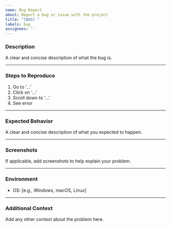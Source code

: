 ```yaml
---
name: Bug Report
about: Report a bug or issue with the project
title: "[BUG] "
labels: bug
assignees: ''
---
```


### Description

A clear and concise description of what the bug is.

---

### Steps to Reproduce

1. Go to '...'
2. Click on '...'
3. Scroll down to '...'
4. See error

---

### Expected Behavior

A clear and concise description of what you expected to happen.

---

### Screenshots

If applicable, add screenshots to help explain your problem.

---

### Environment

- OS: [e.g., Windows, macOS, Linux]

---

### Additional Context

Add any other context about the problem here.
